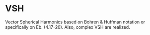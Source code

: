 # VSH
Vector Spherical Harmonics based on Bohren \& Huffman notation or specifically on Eb. (4.17-20). Also, complex VSH are realized.
